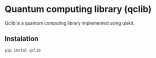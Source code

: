 # Quantum computing library (qclib)

Qclib is a quantum computing library implemented using qiskit.

## Instalation
```python
pip instal qclib
``` 


